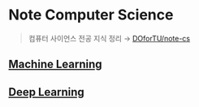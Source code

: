 # Note Computer Science

> 컴퓨터 사이언스 전공 지식 정리 → [DOforTU/note-cs](https://github.com/DOforTU/note-cs)

## [Machine Learning](https://github.com/DOforTU/note-cs/tree/main/Machine%20Learning)

## [Deep Learning](https://github.com/DOforTU/note-cs/tree/main/Machine%20Learning/Deep%20Learning)

